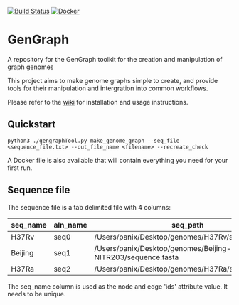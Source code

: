 [![Build Status](https://travis-ci.org/jambler24/GenGraph.svg?branch=master)](https://travis-ci.org/jambler24/GenGraph)
[![Docker](https://img.shields.io/docker/automated/jambler24/gengraph.svg)](https://hub.docker.com/r/jambler24/gengraph)


# GenGraph
A repository for the GenGraph toolkit for the creation and manipulation of graph genomes

This project aims to make genome graphs simple to create, and provide tools for their manipulation and intergration into common workflows.

Please refer to the [wiki](https://github.com/jambler24/GenGraph/wiki) for installation and usage instructions. 

## Quickstart 

    python3 ./gengraphTool.py make_genome_graph --seq_file <sequence_file.txt> --out_file_name <filename> --recreate_check

A Docker file is also available that will contain everything you need for your first run. 



## Sequence file

The sequence file is a tab delimited file with 4 columns:

seq_name    |	aln_name	|   seq_path	|   annotation_path
------------ | ------------- | ------------- | -------------
H37Rv |	seq0 |	/Users/panix/Desktop/genomes/H37Rv/sequence.fasta |	NA
Beijing |	seq1 |	/Users/panix/Desktop/genomes/Beijing-NITR203/sequence.fasta |	NA
H37Ra |	seq2 |	/Users/panix/Desktop/genomes/H37Ra/sequence.fasta |	NA


The seq_name column is used as the node and edge 'ids' attribute value. It needs to be unique. 

